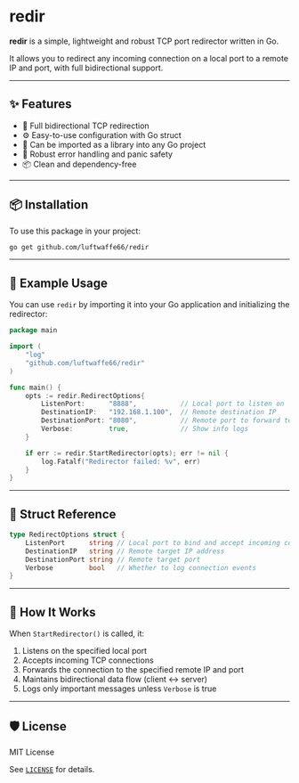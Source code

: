 # redir

**redir** is a simple, lightweight and robust TCP port redirector written in Go.

It allows you to redirect any incoming connection on a local port to a remote IP and port, with full bidirectional support.

---

## ✨ Features

- 🔁 Full bidirectional TCP redirection
- ⚙️ Easy-to-use configuration with Go struct
- 🧱 Can be imported as a library into any Go project
- 🚨 Robust error handling and panic safety
- 📦 Clean and dependency-free

---

## 📦 Installation

To use this package in your project:

```bash
go get github.com/luftwaffe66/redir
```

---

## 🧪 Example Usage

You can use `redir` by importing it into your Go application and initializing the redirector:

```go
package main

import (
    "log"
    "github.com/luftwaffe66/redir"
)

func main() {
    opts := redir.RedirectOptions{
        ListenPort:      "8888",           // Local port to listen on
        DestinationIP:   "192.168.1.100",  // Remote destination IP
        DestinationPort: "8080",           // Remote port to forward to
        Verbose:         true,             // Show info logs
    }

    if err := redir.StartRedirector(opts); err != nil {
        log.Fatalf("Redirector failed: %v", err)
    }
}
```

---

## 🧱 Struct Reference

```go
type RedirectOptions struct {
    ListenPort      string // Local port to bind and accept incoming connections
    DestinationIP   string // Remote target IP address
    DestinationPort string // Remote target port
    Verbose         bool   // Whether to log connection events
}
```

---

## 🔧 How It Works

When `StartRedirector()` is called, it:

1. Listens on the specified local port
2. Accepts incoming TCP connections
3. Forwards the connection to the specified remote IP and port
4. Maintains bidirectional data flow (client ↔ server)
5. Logs only important messages unless `Verbose` is true

---

## 🛡 License

MIT License

See [`LICENSE`](./LICENSE) for details.

